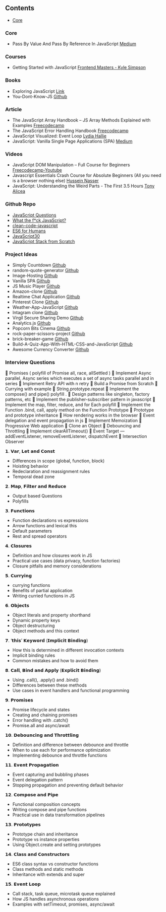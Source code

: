 ## Contents

* [Core](#core)

### Core

* Pass By Value And Pass By Reference In JavaScript [Medium](https://medium.com/nodesimplified/javascript-pass-by-value-and-pass-by-reference-in-javascript-fcf10305aa9c)

### Courses

- Getting Started with JavaScript [Frontend Masters - Kyle Simpson](https://frontendmasters.com/courses/getting-started-javascript-v2/)

### Books

- Exploring JavaScript [Link](https://exploringjs.com/js/index.html)
- You-Dont-Know-JS [Github](https://github.com/getify/You-Dont-Know-JS)

### Article
- The JavaScript Array Handbook – JS Array Methods Explained with Examples [Freecodecamp](https://www.freecodecamp.org/news/the-javascript-array-handbook/)
- The JavaScript Error Handling Handbook [Freecodecamp](https://www.freecodecamp.org/news/the-javascript-error-handling-handbook/)
- JavaScript Visualized: Event Loop [Lydia Hallie](https://web.archive.org/web/20230325052042/https://dev.to/lydiahallie/javascript-visualized-event-loop-3dif)
- JavaScript: Vanilla Single Page Applications (SPA) [Medium](https://medium.com/better-programming/js-vanilla-script-spa-1b29b43ea475)

### Videos 

- JavaScript DOM Manipulation – Full Course for Beginners [Freecodecamp-Youtube](https://youtu.be/5fb2aPlgoys?si=95NDzzIYC-zO7k3X)
- Javascript Essentials Crash Course for Absolute Beginners (All you need is a browser nothing else) [Hussein Nasser](https://youtu.be/ZM7gXus7BH8?si=mjCO_NTsm9PNKlIN)
- JavaScript: Understanding the Weird Parts - The First 3.5 Hours [Tony Alicea](https://youtu.be/Bv_5Zv5c-Ts?si=fP-LGTvU5ggbVU8R)

### Github Repo

- [JavaScript Questions](https://github.com/lydiahallie/javascript-questions)
- [What the f*ck JavaScript?](https://github.com/denysdovhan/wtfjs)
- [clean-code-javascript](https://github.com/ryanmcdermott/clean-code-javascript)
- [ES6 for Humans](https://github.com/metagrover/ES6-for-humans)
- [JavaScript30](https://github.com/wesbos/JavaScript30)
- [JavaScript Stack from Scratch](https://github.com/verekia/js-stack-from-scratch)

### Project Ideas

- Simply Countdown [Github](https://github.com/VincentLoy/simplyCountdown.js)
- random-quote-generator [Github](https://github.com/RichardJamesWard/JS-Random-Quote-Generator)
- Image-Hosting [Github](https://github.com/JoyShaheb/Project-image-repo/tree/main/Form-Validation)
- Vanilla SPA [Github](https://github.com/SantiagoGdaR/vanilla-spa)
- JS Music Player [Github](https://github.com/sayantanm19/js-music-player)
- Amazon-clone [Github](https://github.com/MartsTech/amazon-clone)
- Realtime Chat Application [Github](https://github.com/adrianhajdin/project_chat_application)
- Pinterest Clone [Github](https://github.com/zackha/nuxtcommerce)
- Weather-App-JavaScript [Github](https://github.com/CodeExplainedRepo/Weather-App-JavaScript)
- Intagram clone [Github](https://github.com/bzapata95/instagram-clone)
- Virgil Secure Sharing Demo [Github](https://github.com/VirgilSecurity/demo-sharing-js)
- Analytics.js [Github](https://github.com/segmentio/analytics.js/)
- Popcorn Bits Cinema [Github](https://github.com/dangconnie/movie-app)
- rock-paper-scissors-project [Github](https://github.com/romeojeremiah/rock-paper-scissors-project)
- brick-breaker-game [Github](https://github.com/JS-Beginners/brick-breaker-game)
- Build-A-Quiz-App-With-HTML-CSS-and-JavaScript [Github](https://github.com/jamesqquick/Build-A-Quiz-App-With-HTML-CSS-and-JavaScript)
- Awesome Currency Converter [Github](https://codepen.io/verreauxblack/pen/xxEmEXq)

### Interview Questions
🍄 Promises ( polyfill of Promise all, race, allSettled )
🍄 Implement Async parallel, Async series which executes a set of async tasks parallel and in series
🍄 Implement Retry API with n retry
🍄 Build a Promise from Scratch
🍄 Currying with example
🍄 String.prototype.repeat
🍄 Implement the compose() and pipe() polyfill .
🍄 Design patterns like singleton, factory patterns, etc
🍄 Implement the publisher-subscriber pattern in javascript
🍄 Implement the map, filter, reduce, and for Each polyfill
🍄 Implement the Function .bind, call, apply method on the Function Prototype
🍄 Prototype and prototype inheritance
🍄 How rendering works in the browser
🍄 Event delegation and event propagation in js
🍄 Implement Memoization
🍄 Progressive Web application
🍄 Clone an Object
🍄 Debouncing and Throttling
🍄 Implement clearAllTimeout()
🍄 Event Target — addEventListener, removeEventListener, dispatchEvent
🍄 Intersection Observer

𝟭. 𝗩𝗮𝗿, 𝗟𝗲𝘁 𝗮𝗻𝗱 𝗖𝗼𝗻𝘀𝘁
 - Differences in scope (global, function, block)
 - Hoisting behavior
 - Redeclaration and reassignment rules
 - Temporal dead zone

𝟮. 𝗠𝗮𝗽, 𝗙𝗶𝗹𝘁𝗲𝗿 𝗮𝗻𝗱 𝗥𝗲𝗱𝘂𝗰𝗲
- Output based Questions
- Polyfills

𝟯. 𝗙𝘂𝗻𝗰𝘁𝗶𝗼𝗻𝘀
 - Function declarations vs expressions
 - Arrow functions and lexical this
 - Default parameters
 - Rest and spread operators

𝟰. 𝗖𝗹𝗼𝘀𝘂𝗿𝗲𝘀
 - Definition and how closures work in JS
 - Practical use cases (data privacy, function factories)
 - Closure pitfalls and memory considerations

𝟱. 𝗖𝘂𝗿𝗿𝘆𝗶𝗻𝗴
 - currying functions
 - Benefits of partial application
 - Writing curried functions in JS

𝟲. 𝗢𝗯𝗷𝗲𝗰𝘁𝘀
 - Object literals and property shorthand
 - Dynamic property keys
 - Object destructuring
 - Object methods and this context

𝟳. ‘𝘁𝗵𝗶𝘀’ 𝗞𝗲𝘆𝘄𝗼𝗿𝗱 (𝗜𝗺𝗽𝗹𝗶𝗰𝗶𝘁 𝗕𝗶𝗻𝗱𝗶𝗻𝗴)
 - How this is determined in different invocation contexts
 - Implicit binding rules
 - Common mistakes and how to avoid them

𝟴. 𝗖𝗮𝗹𝗹, 𝗕𝗶𝗻𝗱 𝗮𝗻𝗱 𝗔𝗽𝗽𝗹𝘆 (𝗘𝘅𝗽𝗹𝗶𝗰𝗶𝘁 𝗕𝗶𝗻𝗱𝗶𝗻𝗴)
 - Using .call(), .apply() and .bind()
 - Differences between these methods
 - Use cases in event handlers and functional programming

𝟵. 𝗣𝗿𝗼𝗺𝗶𝘀𝗲𝘀
 - Promise lifecycle and states
 - Creating and chaining promises
 - Error handling with .catch()
 - Promise.all and async/await

𝟭𝟬. 𝗗𝗲𝗯𝗼𝘂𝗻𝗰𝗶𝗻𝗴 𝗮𝗻𝗱 𝗧𝗵𝗿𝗼𝘁𝘁𝗹𝗶𝗻𝗴
 - Definition and difference between debounce and throttle
 - When to use each for performance optimization
 - Implementing debounce and throttle functions

𝟭𝟭. 𝗘𝘃𝗲𝗻𝘁 𝗣𝗿𝗼𝗽𝗮𝗴𝗮𝘁𝗶𝗼𝗻
 - Event capturing and bubbling phases
 - Event delegation pattern
 - Stopping propagation and preventing default behavior

𝟭𝟮. 𝗖𝗼𝗺𝗽𝗼𝘀𝗲 𝗮𝗻𝗱 𝗣𝗶𝗽𝗲
 - Functional composition concepts
 - Writing compose and pipe functions
 - Practical use in data transformation pipelines

𝟭𝟯. 𝗣𝗿𝗼𝘁𝗼𝘁𝘆𝗽𝗲𝘀
 - Prototype chain and inheritance
 - Prototype vs instance properties
 - Using Object.create and setting prototypes

𝟭𝟰. 𝗖𝗹𝗮𝘀𝘀 𝗮𝗻𝗱 𝗖𝗼𝗻𝘀𝘁𝗿𝘂𝗰𝘁𝗼𝗿𝘀
 - ES6 class syntax vs constructor functions
 - Class methods and static methods
 - Inheritance with extends and super

𝟭𝟱. 𝗘𝘃𝗲𝗻𝘁 𝗟𝗼𝗼𝗽
 - Call stack, task queue, microtask queue explained
 - How JS handles asynchronous operations
 - Examples with setTimeout, promises, async/await
